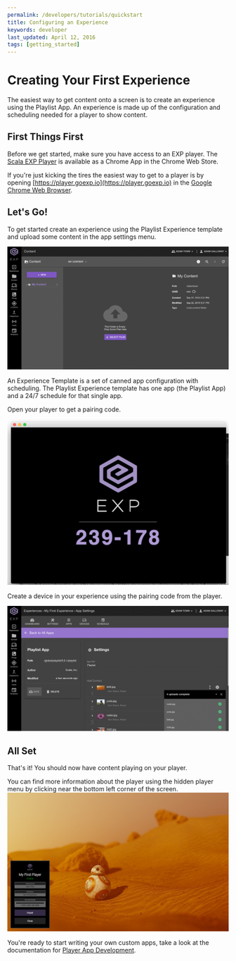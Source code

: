```yaml
---
permalink: /developers/tutorials/quickstart
title: Configuring an Experience
keywords: developer
last_updated: April 12, 2016
tags: [getting_started]
---
```


# Creating Your First Experience

The easiest way to get content onto a screen is to create an experience using the Playlist App.
An experience is made up of the configuration and scheduling needed for a player to show content.

## First Things First
Before we get started, make sure you have access to an EXP player.  The [Scala EXP Player](https://chrome.google.com/webstore/detail/scala-exp-player/effhcaaecikakknjnpmkaojnpfcoblik) is available as a Chrome App in the Chrome Web Store.  

If you're just kicking the tires the easiest way to get to a player is by opening [https://player.goexp.io](https://player.goexp.io) in the [Google Chrome Web Browser](https://www.google.com/chrome/).


## Let's Go!
To get started create an experience using the Playlist Experience template and upload some content in the app settings menu.

![Create and Configure an Experience](/images/developers/quickstart/create-and-configure.gif "Create and Configure an Experience")

An Experience Template is a set of canned app configuration with scheduling.  The Playlist Experience template has one app (the Playlist App) and a 24/7 schedule for that single app.

Open your player to get a pairing code.

![Player Showing Pairing Code](/images/developers/quickstart/player-pairing-code.png "Player Showing Pairing Code")

Create a device in your experience using the pairing code from the player.

![Create a Player with Pairing Code](/images/developers/quickstart/pair-player.gif "Create a Player with Pairing Code")

## All Set
That's it! You should now have content playing on your player.

You can find more information about the player using the hidden player menu by clicking near the bottom left corner of the screen.
![Hidden Player Menu](/images/developers/quickstart/player-menu-app.png "Hidden Player Menu")

You're ready to start writing your own custom apps, take a look at the documentation for [Player App Development](/developers/tutorials/player-apps.md).
